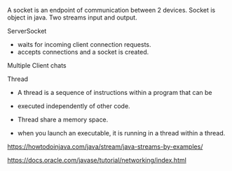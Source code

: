 A socket is an endpoint of communication between 2 devices.
Socket is object in java.
Two streams input and output.

ServerSocket
- waits for incoming client connection requests.
- accepts connections and a socket is created. 

Multiple Client chats

Thread 
- A thread is a sequence of instructions within a program that can be
- executed independently of other code.

- Thread share a memory space.

- when you launch an executable, it is running in a thread within a 
  thread. 


https://howtodoinjava.com/java/stream/java-streams-by-examples/

https://docs.oracle.com/javase/tutorial/networking/index.html
